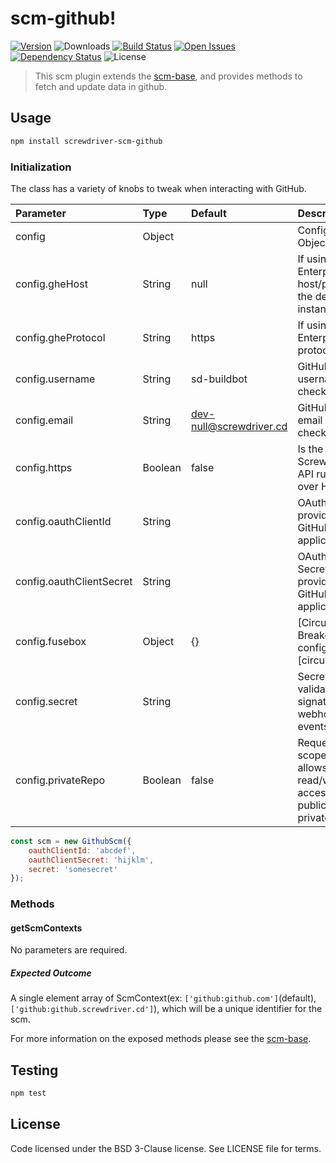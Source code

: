 # scm-github!
[![Version][npm-image]][npm-url] ![Downloads][downloads-image] [![Build Status][status-image]][status-url] [![Open Issues][issues-image]][issues-url] [![Dependency Status][daviddm-image]][daviddm-url] ![License][license-image]

> This scm plugin extends the [scm-base], and provides methods to fetch and update data in github.

## Usage

```bash
npm install screwdriver-scm-github
```

### Initialization

The class has a variety of knobs to tweak when interacting with GitHub.

| Parameter        | Type  |  Default | Description |
| :-------------   | :---- | :-------------| :-------------|
| config        | Object | | Configuration Object |
| config.gheHost | String | null | If using GitHub Enterprise, the host/port of the deployed instance |
| config.gheProtocol | String | https | If using GitHub Enterprise, the protocol to use |
| config.username | String | sd-buildbot | GitHub username for checkout |
| config.email | String | dev-null@screwdriver.cd | GitHub user email for checkout |
| config.https | Boolean | false | Is the Screwdriver API running over HTTPS |
| config.oauthClientId | String | | OAuth Client ID provided by GitHub application |
| config.oauthClientSecret | String | | OAuth Client Secret provided by GitHub application |
| config.fusebox | Object | {} | [Circuit Breaker configuration][circuitbreaker] |
| config.secret | String | | Secret to validate the signature of webhook events |
| config.privateRepo | Boolean | false | Request 'repo' scope, which allows read/write access for public & private repos

```js
const scm = new GithubScm({
    oauthClientId: 'abcdef',
    oauthClientSecret: 'hijklm',
    secret: 'somesecret'
});
```

### Methods

#### getScmContexts

No parameters are required.

##### Expected Outcome

A single element array of ScmContext(ex: `['github:github.com']`(default), `['github:github.screwdriver.cd']`), which will be a unique identifier for the scm.

For more information on the exposed methods please see the [scm-base].

## Testing

```bash
npm test
```

## License

Code licensed under the BSD 3-Clause license. See LICENSE file for terms.

[npm-image]: https://img.shields.io/npm/v/screwdriver-scm-github.svg
[npm-url]: https://npmjs.org/package/screwdriver-scm-github
[downloads-image]: https://img.shields.io/npm/dt/screwdriver-scm-github.svg
[license-image]: https://img.shields.io/npm/l/screwdriver-scm-github.svg
[issues-image]: https://img.shields.io/github/issues/screwdriver-cd/screwdriver.svg
[issues-url]: https://github.com/screwdriver-cd/screwdriver/issues
[status-image]: https://cd.screwdriver.cd/pipelines/8/badge
[status-url]: https://cd.screwdriver.cd/pipelines/8
[daviddm-image]: https://david-dm.org/screwdriver-cd/scm-github.svg?theme=shields.io
[daviddm-url]: https://david-dm.org/screwdriver-cd/scm-github
[scm-base]: https://github.com/screwdriver-cd/scm-base
